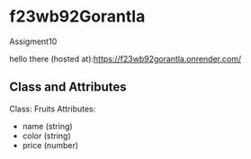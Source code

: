 # f23wb92Gorantla

Assigment10


hello there
 (hosted at):https://f23wb92gorantla.onrender.com/


## Class and Attributes

Class: Fruits
Attributes:
- name (string)
- color (string)
- price (number)